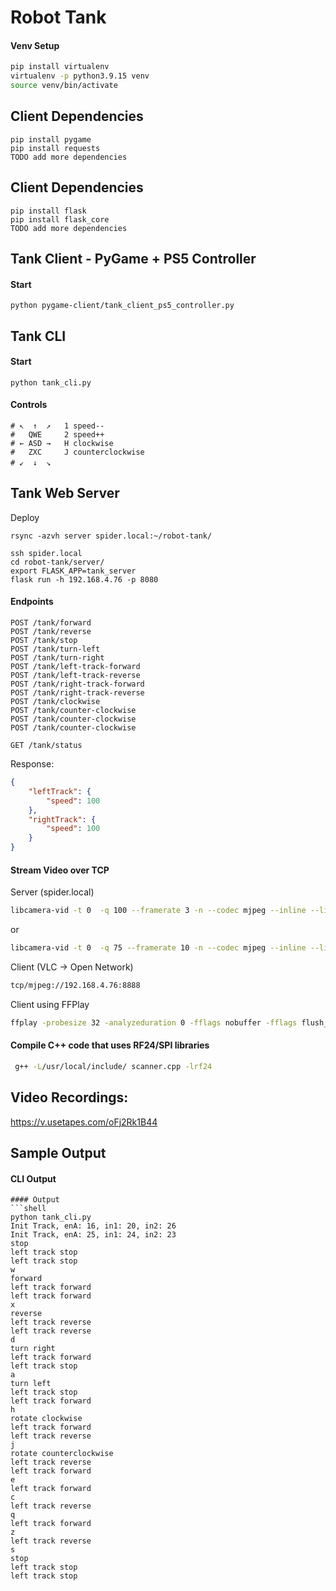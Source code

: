 # Robot Tank

#### Venv Setup
```bash
pip install virtualenv
virtualenv -p python3.9.15 venv
source venv/bin/activate
```


## Client Dependencies
```shell
pip install pygame
pip install requests
TODO add more dependencies
```

## Client Dependencies
```shell
pip install flask
pip install flask_core
TODO add more dependencies
```
## Tank Client - PyGame + PS5 Controller


#### Start

```shell
python pygame-client/tank_client_ps5_controller.py
```


## Tank CLI

#### Start

```shell
python tank_cli.py
```

#### Controls

```shell
# ↖  ↑  ↗   1 speed--
#   QWE     2 speed++
# ← ASD →   H clockwise
#   ZXC     J counterclockwise
# ↙  ↓  ↘　
```


## Tank Web Server

Deploy
```shell
rsync -azvh server spider.local:~/robot-tank/ 
```

```shell
ssh spider.local
cd robot-tank/server/
export FLASK_APP=tank_server
flask run -h 192.168.4.76 -p 8080
```

#### Endpoints
```shell
POST /tank/forward
POST /tank/reverse
POST /tank/stop
POST /tank/turn-left
POST /tank/turn-right
POST /tank/left-track-forward
POST /tank/left-track-reverse
POST /tank/right-track-forward
POST /tank/right-track-reverse
POST /tank/clockwise
POST /tank/counter-clockwise
POST /tank/counter-clockwise
POST /tank/counter-clockwise
```

```shell
GET /tank/status
```
Response:
```json
{
    "leftTrack": {
        "speed": 100
    },
    "rightTrack": {
        "speed": 100
    }
}
```



#### Stream Video over TCP

Server (spider.local)
```bash
libcamera-vid -t 0  -q 100 --framerate 3 -n --codec mjpeg --inline --listen -o tcp://192.168.4.76:8888 -v
```
or
```bash
libcamera-vid -t 0  -q 75 --framerate 10 -n --codec mjpeg --inline --listen -o tcp://192.168.4.76:8888 -v 
```


Client (VLC -> Open Network)
```bash
tcp/mjpeg://192.168.4.76:8888
```
Client using FFPlay
```bash
ffplay -probesize 32 -analyzeduration 0 -fflags nobuffer -fflags flush_packets -flags low_delay -framerate 30 -framedrop tcp://192.168.4.76:8888
```

#### Compile C++ code that uses RF24/SPI libraries

```bash
 g++ -L/usr/local/include/ scanner.cpp -lrf24
```


## Video Recordings:
https://v.usetapes.com/oFj2Rk1B44





## Sample Output

#### CLI Output

```shell
#### Output
```shell
python tank_cli.py
Init Track, enA: 16, in1: 20, in2: 26
Init Track, enA: 25, in1: 24, in2: 23
stop
left track stop
left track stop
w
forward
left track forward
left track forward
x
reverse
left track reverse
left track reverse
d
turn right
left track forward
left track stop
a
turn left
left track stop
left track forward
h
rotate clockwise
left track forward
left track reverse
j
rotate counterclockwise
left track reverse
left track forward
e
left track forward
c
left track reverse
q
left track forward
z
left track reverse
s
stop
left track stop
left track stop
```

